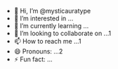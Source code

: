 - 👋 Hi, I’m @mysticauratype
- 👀 I’m interested in ...
- 🌱 I’m currently learning ...
- 💞️ I’m looking to collaborate on ...1
- 📫 How to reach me ...1
- 😄 Pronouns: ...2
- ⚡ Fun fact: ...

<!---
mysticauratype/mysticauratype is a ✨ special ✨ repository because its `README.md` (this file) appears on your GitHub profile.
You can click the Preview link to take a look at your changes.
--->
